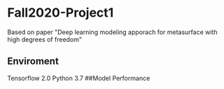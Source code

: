 # Fall2020-Project1

Based on paper "Deep learning modeling apporach for metasurface with high degrees of freedom"


## Enviroment
Tensorflow 2.0 Python 3.7
##Model Performance
